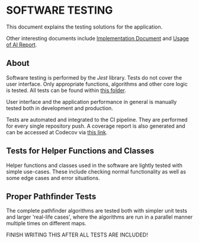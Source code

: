 # SOFTWARE TESTING

This document explains the testing solutions for the application.

Other interesting documents include [Implementation Document](https://github.com/joonarafael/visualpathfinder/tree/main/documentation/implementation_document.md "Implementation Document") and [Usage of AI Report](https://github.com/joonarafael/visualpathfinder/tree/main/documentation/usage_of_ai_report.md "Usage of AI Report").

## About

Software testing is performed by the _Jest_ library. Tests do not cover the user interface. Only appropriate functions, algorithms and other core logic is tested. All tests can be found within [this folder](https://github.com/joonarafael/visualpathfinder/tree/main/__tests__/ "Software Unit Tests").

User interface and the application performance in general is manually tested both in development and production.

Tests are automated and integrated to the CI pipeline. They are performed for every single repository push. A coverage report is also generated and can be accessed at Codecov via [this link](https://app.codecov.io/gh/joonarafael/visualpathfinder "Codecov report for Visual Pathfinder").

## Tests for Helper Functions and Classes

Helper functions and classes used in the software are lightly tested with simple use-cases. These include checking normal functionality as well as some edge cases and error situations.

## Proper Pathfinder Tests

The complete pathfinder algorithms are tested both with simpler unit tests and larger 'real-life cases', where the algorithms are run in a parallel manner multiple times on different maps.

FINISH WRITING THIS AFTER ALL TESTS ARE INCLUDED!
